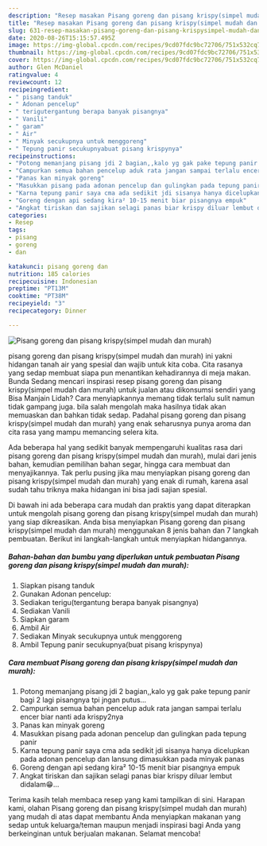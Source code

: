 ```yaml
---
description: "Resep masakan Pisang goreng dan pisang krispy(simpel mudah dan murah) | Cara Buat Pisang goreng dan pisang krispy(simpel mudah dan murah) Yang Sedap"
title: "Resep masakan Pisang goreng dan pisang krispy(simpel mudah dan murah) | Cara Buat Pisang goreng dan pisang krispy(simpel mudah dan murah) Yang Sedap"
slug: 631-resep-masakan-pisang-goreng-dan-pisang-krispysimpel-mudah-dan-murah-cara-buat-pisang-goreng-dan-pisang-krispysimpel-mudah-dan-murah-yang-sedap
date: 2020-08-26T15:15:57.495Z
image: https://img-global.cpcdn.com/recipes/9cd07fdc9bc72706/751x532cq70/pisang-goreng-dan-pisang-krispysimpel-mudah-dan-murah-foto-resep-utama.jpg
thumbnail: https://img-global.cpcdn.com/recipes/9cd07fdc9bc72706/751x532cq70/pisang-goreng-dan-pisang-krispysimpel-mudah-dan-murah-foto-resep-utama.jpg
cover: https://img-global.cpcdn.com/recipes/9cd07fdc9bc72706/751x532cq70/pisang-goreng-dan-pisang-krispysimpel-mudah-dan-murah-foto-resep-utama.jpg
author: Glen McDaniel
ratingvalue: 4
reviewcount: 12
recipeingredient:
- " pisang tanduk"
- " Adonan pencelup"
- " terigutergantung berapa banyak pisangnya"
- " Vanili"
- " garam"
- " Air"
- " Minyak secukupnya untuk menggoreng"
- " Tepung panir secukupnyabuat pisang krispynya"
recipeinstructions:
- "Potong memanjang pisang jdi 2 bagian,,kalo yg gak pake tepung panir bagi 2 lagi pisangnya tpi jngan putus..."
- "Campurkan semua bahan pencelup aduk rata jangan sampai terlalu encer biar nanti ada krispy2nya"
- "Panas kan minyak goreng"
- "Masukkan pisang pada adonan pencelup dan gulingkan pada tepung panir"
- "Karna tepung panir saya cma ada sedikit jdi sisanya hanya dicelupkan pada adonan pencelup dan lansung dimasukkan pada minyak panas"
- "Goreng dengan api sedang kira² 10-15 menit biar pisangnya empuk"
- "Angkat tiriskan dan sajikan selagi panas biar krispy diluar lembut didalam😁..."
categories:
- Resep
tags:
- pisang
- goreng
- dan

katakunci: pisang goreng dan 
nutrition: 185 calories
recipecuisine: Indonesian
preptime: "PT13M"
cooktime: "PT38M"
recipeyield: "3"
recipecategory: Dinner

---
```



![Pisang goreng dan pisang krispy(simpel mudah dan murah)](https://img-global.cpcdn.com/recipes/9cd07fdc9bc72706/751x532cq70/pisang-goreng-dan-pisang-krispysimpel-mudah-dan-murah-foto-resep-utama.jpg)


pisang goreng dan pisang krispy(simpel mudah dan murah) ini yakni hidangan tanah air yang spesial dan wajib untuk kita coba. Cita rasanya yang sedap membuat siapa pun menantikan kehadirannya di meja makan.
Bunda Sedang mencari inspirasi resep pisang goreng dan pisang krispy(simpel mudah dan murah) untuk jualan atau dikonsumsi sendiri yang Bisa Manjain Lidah? Cara menyiapkannya memang tidak terlalu sulit namun tidak gampang juga. bila salah mengolah maka hasilnya tidak akan memuaskan dan bahkan tidak sedap. Padahal pisang goreng dan pisang krispy(simpel mudah dan murah) yang enak seharusnya punya aroma dan cita rasa yang mampu memancing selera kita.

Ada beberapa hal yang sedikit banyak mempengaruhi kualitas rasa dari pisang goreng dan pisang krispy(simpel mudah dan murah), mulai dari jenis bahan, kemudian pemilihan bahan segar, hingga cara membuat dan menyajikannya. Tak perlu pusing jika mau menyiapkan pisang goreng dan pisang krispy(simpel mudah dan murah) yang enak di rumah, karena asal sudah tahu triknya maka hidangan ini bisa jadi sajian spesial.




Di bawah ini ada beberapa cara mudah dan praktis yang dapat diterapkan untuk mengolah pisang goreng dan pisang krispy(simpel mudah dan murah) yang siap dikreasikan. Anda bisa menyiapkan Pisang goreng dan pisang krispy(simpel mudah dan murah) menggunakan 8 jenis bahan dan 7 langkah pembuatan. Berikut ini langkah-langkah untuk menyiapkan hidangannya.

<!--inarticleads1-->

##### Bahan-bahan dan bumbu yang diperlukan untuk pembuatan Pisang goreng dan pisang krispy(simpel mudah dan murah):

1. Siapkan  pisang tanduk
1. Gunakan  Adonan pencelup:
1. Sediakan  terigu(tergantung berapa banyak pisangnya)
1. Sediakan  Vanili
1. Siapkan  garam
1. Ambil  Air
1. Sediakan  Minyak secukupnya untuk menggoreng
1. Ambil  Tepung panir secukupnya(buat pisang krispynya)




<!--inarticleads2-->

##### Cara membuat Pisang goreng dan pisang krispy(simpel mudah dan murah):

1. Potong memanjang pisang jdi 2 bagian,,kalo yg gak pake tepung panir bagi 2 lagi pisangnya tpi jngan putus...
1. Campurkan semua bahan pencelup aduk rata jangan sampai terlalu encer biar nanti ada krispy2nya
1. Panas kan minyak goreng
1. Masukkan pisang pada adonan pencelup dan gulingkan pada tepung panir
1. Karna tepung panir saya cma ada sedikit jdi sisanya hanya dicelupkan pada adonan pencelup dan lansung dimasukkan pada minyak panas
1. Goreng dengan api sedang kira² 10-15 menit biar pisangnya empuk
1. Angkat tiriskan dan sajikan selagi panas biar krispy diluar lembut didalam😁...




Terima kasih telah membaca resep yang kami tampilkan di sini. Harapan kami, olahan Pisang goreng dan pisang krispy(simpel mudah dan murah) yang mudah di atas dapat membantu Anda menyiapkan makanan yang sedap untuk keluarga/teman maupun menjadi inspirasi bagi Anda yang berkeinginan untuk berjualan makanan. Selamat mencoba!
